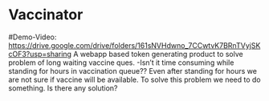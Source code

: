 # Vaccinator
#Demo-Video: https://drive.google.com/drive/folders/161sNVHdwno_7CCwtvK7BRnTVyjSKcOF3?usp=sharing
A  webapp based token generating  product to solve problem of long waiting vaccine  ques.
-Isn’t it time consuming while standing for hours in vaccination  queue??  Even after standing for hours we are not sure if vaccine will be  available. To solve this problem we need to do something.  Is there any solution?
